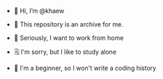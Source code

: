 - 👋 Hi, I’m @khaew
  
- 👀 This repository is an archive for me.
  
- 🏡 Seriously, I want to work from home
  
- 🗒️ I'm sorry, but I like to study alone

- 📘 I'm a beginner, so I won't write a coding history











<!---
khaew/khaew is a ✨ special ✨ repository because its `README.md` (this file) appears on your GitHub profile.
You can click the Preview link to take a look at your changes.
--->
